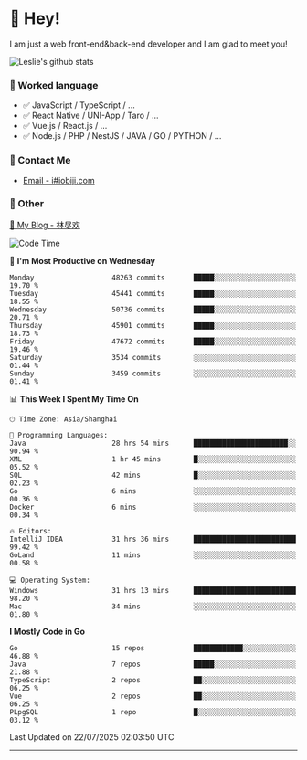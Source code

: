 # 👋 Hey!

I am just a web front-end&back-end developer and I am glad to meet you!

![Leslie's github stats](https://github-readme-stats.vercel.app/api?username=unsafe-ptr&&show_icons=true&&title_color=1abc9c&&icon_color=1abc9c)


### 📝 Worked language

- ✅ JavaScript / TypeScript / ...
- ✅ React Native / UNI-App / Taro / ...
- ✅ Vue.js / React.js / ...
- ✅ Node.js / PHP / NestJS / JAVA / GO / PYTHON / ...

### 📮 Contact Me

- [Email - i#iobiji.com](mailto:i@iobiji.com)


### 🤪 Other

[📌 My Blog - 林尽欢](https://iobiji.com)

<!--START_SECTION:waka-->
![Code Time](http://img.shields.io/badge/Code%20Time-1%2C834%20hrs%2019%20mins-blue)

📅 **I'm Most Productive on Wednesday** 

```text
Monday                   48263 commits       █████░░░░░░░░░░░░░░░░░░░░   19.70 % 
Tuesday                  45441 commits       █████░░░░░░░░░░░░░░░░░░░░   18.55 % 
Wednesday                50736 commits       █████░░░░░░░░░░░░░░░░░░░░   20.71 % 
Thursday                 45901 commits       █████░░░░░░░░░░░░░░░░░░░░   18.73 % 
Friday                   47672 commits       █████░░░░░░░░░░░░░░░░░░░░   19.46 % 
Saturday                 3534 commits        ░░░░░░░░░░░░░░░░░░░░░░░░░   01.44 % 
Sunday                   3459 commits        ░░░░░░░░░░░░░░░░░░░░░░░░░   01.41 % 
```


📊 **This Week I Spent My Time On** 

```text
🕑︎ Time Zone: Asia/Shanghai

💬 Programming Languages: 
Java                     28 hrs 54 mins      ███████████████████████░░   90.94 % 
XML                      1 hr 45 mins        █░░░░░░░░░░░░░░░░░░░░░░░░   05.52 % 
SQL                      42 mins             █░░░░░░░░░░░░░░░░░░░░░░░░   02.23 % 
Go                       6 mins              ░░░░░░░░░░░░░░░░░░░░░░░░░   00.36 % 
Docker                   6 mins              ░░░░░░░░░░░░░░░░░░░░░░░░░   00.34 % 

🔥 Editors: 
IntelliJ IDEA            31 hrs 36 mins      █████████████████████████   99.42 % 
GoLand                   11 mins             ░░░░░░░░░░░░░░░░░░░░░░░░░   00.58 % 

💻 Operating System: 
Windows                  31 hrs 13 mins      █████████████████████████   98.20 % 
Mac                      34 mins             ░░░░░░░░░░░░░░░░░░░░░░░░░   01.80 % 
```

**I Mostly Code in Go** 

```text
Go                       15 repos            ████████████░░░░░░░░░░░░░   46.88 % 
Java                     7 repos             █████░░░░░░░░░░░░░░░░░░░░   21.88 % 
TypeScript               2 repos             ██░░░░░░░░░░░░░░░░░░░░░░░   06.25 % 
Vue                      2 repos             ██░░░░░░░░░░░░░░░░░░░░░░░   06.25 % 
PLpgSQL                  1 repo              █░░░░░░░░░░░░░░░░░░░░░░░░   03.12 % 
```




 Last Updated on 22/07/2025 02:03:50 UTC
<!--END_SECTION:waka-->
---
